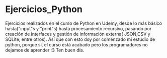 # Ejercicios_Python
Ejercicios realizados en el curso de Python en Udemy, desde lo más básico hasta("input"s y "print"s) hasta procesamiento recursivo, pasando por creación de interfaces
y gestión de información externa( JSON,CSV y SQLite, entre otros). Así que con esto doy por comenzado mi estudio de python, porque sí, el curso está acabado pero los
programadores no dejamos de aprender :3 Ten buen día.
